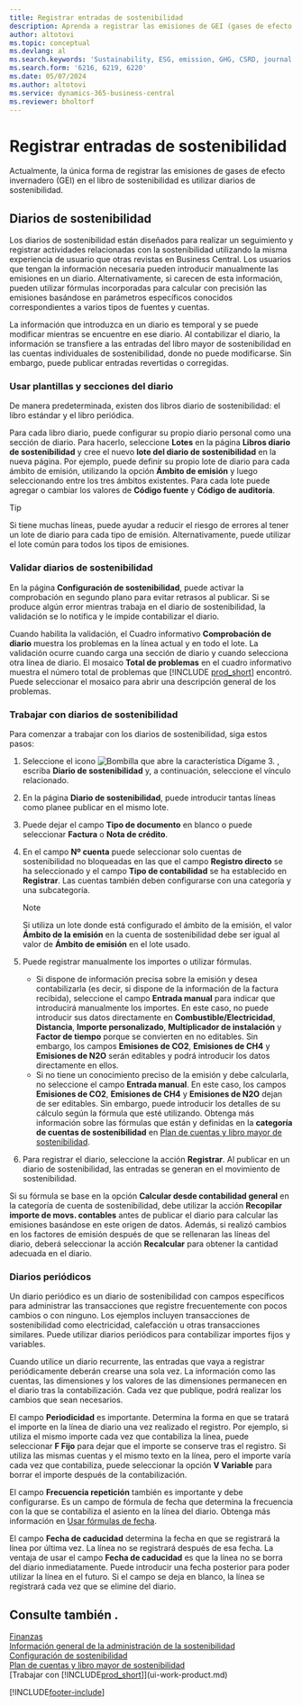 ```yaml
---
title: Registrar entradas de sostenibilidad
description: Aprenda a registrar las emisiones de GEI (gases de efecto invernadero).
author: altotovi
ms.topic: conceptual
ms.devlang: al
ms.search.keywords: 'Sustainability, ESG, emission, GHG, CSRD, journal'
ms.search.form: '6216, 6219, 6220'
ms.date: 05/07/2024
ms.author: altotovi
ms.service: dynamics-365-business-central
ms.reviewer: bholtorf
---
```


# <a name="record-sustainability-entries"></a>Registrar entradas de sostenibilidad

Actualmente, la única forma de registrar las emisiones de gases de efecto invernadero (GEI) en el libro de sostenibilidad es utilizar diarios de sostenibilidad.

## <a name="sustainability-journals"></a>Diarios de sostenibilidad

Los diarios de sostenibilidad están diseñados para realizar un seguimiento y registrar actividades relacionadas con la sostenibilidad utilizando la misma experiencia de usuario que otras revistas en Business Central. Los usuarios que tengan la información necesaria pueden introducir manualmente las emisiones en un diario. Alternativamente, si carecen de esta información, pueden utilizar fórmulas incorporadas para calcular con precisión las emisiones basándose en parámetros específicos conocidos correspondientes a varios tipos de fuentes y cuentas.

La información que introduzca en un diario es temporal y se puede modificar mientras se encuentre en ese diario. Al contabilizar el diario, la información se transfiere a las entradas del libro mayor de sostenibilidad en las cuentas individuales de sostenibilidad, donde no puede modificarse. Sin embargo, puede publicar entradas revertidas o corregidas.

### <a name="use-journal-templates-and-batches"></a>Usar plantillas y secciones del diario

De manera predeterminada, existen dos libros diario de sostenibilidad: el libro estándar y el libro periódica.

Para cada libro diario, puede configurar su propio diario personal como una sección de diario. Para hacerlo, seleccione **Lotes** en la página **Libros diario de sostenibilidad** y cree el nuevo **lote del diario de sostenibilidad** en la nueva página. Por ejemplo, puede definir su propio lote de diario para cada ámbito de emisión, utilizando la opción **Ámbito de emisión** y luego seleccionando entre los tres ámbitos existentes. Para cada lote puede agregar o cambiar los valores de **Código fuente** y **Código de auditoría**.

> [!TIP]
> Si tiene muchas líneas, puede ayudar a reducir el riesgo de errores al tener un lote de diario para cada tipo de emisión. Alternativamente, puede utilizar el lote común para todos los tipos de emisiones.

### <a name="validate-sustainability-journals"></a>Validar diarios de sostenibilidad

En la página **Configuración de sostenibilidad**, puede activar la comprobación en segundo plano para evitar retrasos al publicar. Si se produce algún error mientras trabaja en el diario de sostenibilidad, la validación se lo notifica y le impide contabilizar el diario.

Cuando habilita la validación, el Cuadro informativo **Comprobación de diario** muestra los problemas en la línea actual y en todo el lote. La validación ocurre cuando carga una sección de diario y cuando selecciona otra línea de diario. El mosaico **Total de problemas** en el cuadro informativo muestra el número total de problemas que [!INCLUDE [prod_short](includes/prod_short.md)] encontró. Puede seleccionar el mosaico para abrir una descripción general de los problemas.

### <a name="work-with-sustainability-journals"></a>Trabajar con diarios de sostenibilidad

Para comenzar a trabajar con los diarios de sostenibilidad, siga estos pasos:

1. Seleccione el icono ![Bombilla que abre la característica Dígame 3.](media/ui-search/search_small.png "Dígame qué desea hacer") , escriba **Diario de sostenibilidad** y, a continuación, seleccione el vínculo relacionado.
2. En la página **Diario de sostenibilidad**, puede introducir tantas líneas como planee publicar en el mismo lote.
3. Puede dejar el campo **Tipo de documento** en blanco o puede seleccionar **Factura** o **Nota de crédito**.
4. En el campo **Nº cuenta** puede seleccionar solo cuentas de sostenibilidad no bloqueadas en las que el campo **Registro directo** se ha seleccionado y el campo **Tipo de contabilidad** se ha establecido en **Registrar**. Las cuentas también deben configurarse con una categoría y una subcategoría.

    > [!NOTE]
    > Si utiliza un lote donde está configurado el ámbito de la emisión, el valor **Ámbito de la emisión** en la cuenta de sostenibilidad debe ser igual al valor de **Ámbito de emisión** en el lote usado.

5. Puede registrar manualmente los importes o utilizar fórmulas.

    - Si dispone de información precisa sobre la emisión y desea contabilizarla (es decir, si dispone de la información de la factura recibida), seleccione el campo **Entrada manual** para indicar que introducirá manualmente los importes. En este caso, no puede introducir sus datos directamente en **Combustible/Electricidad**, **Distancia**, **Importe personalizado**, **Multiplicador de instalación** y **Factor de tiempo** porque se convierten en no editables. Sin embargo, los campos **Emisiones de CO2**, **Emisiones de CH4** y **Emisiones de N2O** serán editables y podrá introducir los datos directamente en ellos.
    - Si no tiene un conocimiento preciso de la emisión y debe calcularla, no seleccione el campo **Entrada manual**. En este caso, los campos **Emisiones de CO2**, **Emisiones de CH4** y **Emisiones de N2O** dejan de ser editables. Sin embargo, puede introducir los detalles de su cálculo según la fórmula que esté utilizando. Obtenga más información sobre las fórmulas que están y definidas en la **categoría de cuentas de sostenibilidad** en [Plan de cuentas y libro mayor de sostenibilidad](finance-sustainability-accounts-ledger.md#account-categories).

6. Para registrar el diario, seleccione la acción **Registrar**. Al publicar en un diario de sostenibilidad, las entradas se generan en el movimiento de sostenibilidad.

Si su fórmula se base en la opción **Calcular desde contabilidad general** en la categoría de cuenta de sostenibilidad, debe utilizar la acción **Recopilar importe de movs. contables** antes de publicar el diario para calcular las emisiones basándose en este origen de datos. Además, si realizó cambios en los factores de emisión después de que se rellenaran las líneas del diario, deberá seleccionar la acción **Recalcular** para obtener la cantidad adecuada en el diario.

### <a name="recurring-journals"></a>Diarios periódicos

Un diario periódico es un diario de sostenibilidad con campos específicos para administrar las transacciones que registre frecuentemente con pocos cambios o con ninguno. Los ejemplos incluyen transacciones de sostenibilidad como electricidad, calefacción u otras transacciones similares. Puede utilizar diarios periódicos para contabilizar importes fijos y variables.

Cuando utilice un diario recurrente, las entradas que vaya a registrar periódicamente deberán crearse una sola vez. La información como las cuentas, las dimensiones y los valores de las dimensiones permanecen en el diario tras la contabilización. Cada vez que publique, podrá realizar los cambios que sean necesarios.

El campo **Periodicidad** es importante. Determina la forma en que se tratará el importe en la línea de diario una vez realizado el registro. Por ejemplo, si utiliza el mismo importe cada vez que contabiliza la línea, puede seleccionar **F Fijo** para dejar que el importe se conserve tras el registro. Si utiliza las mismas cuentas y el mismo texto en la línea, pero el importe varía cada vez que contabiliza, puede seleccionar la opción **V Variable** para borrar el importe después de la contabilización.

El campo **Frecuencia repetición** también es importante y debe configurarse. Es un campo de fórmula de fecha que determina la frecuencia con la que se contabiliza el asiento en la línea del diario. Obtenga más información en [Usar fórmulas de fecha](ui-enter-date-ranges.md#use-date-formulas).

El campo **Fecha de caducidad** determina la fecha en que se registrará la línea por última vez. La línea no se registrará después de esa fecha. La ventaja de usar el campo **Fecha de caducidad** es que la línea no se borra del diario inmediatamente. Puede introducir una fecha posterior para poder utilizar la línea en el futuro. Si el campo se deja en blanco, la línea se registrará cada vez que se elimine del diario.

## <a name="see-also"></a>Consulte también .

[Finanzas](finance.md)  
[Información general de la administración de la sostenibilidad](finance-manage-sustainability.md)  
[Configuración de sostenibilidad](finance-sustainability-setup.md)  
[Plan de cuentas y libro mayor de sostenibilidad](finance-sustainability-accounts-ledger.md)  
[Trabajar con [!INCLUDE[prod_short](includes/prod_short.md)]](ui-work-product.md)  

[!INCLUDE[footer-include](includes/footer-banner.md)]
